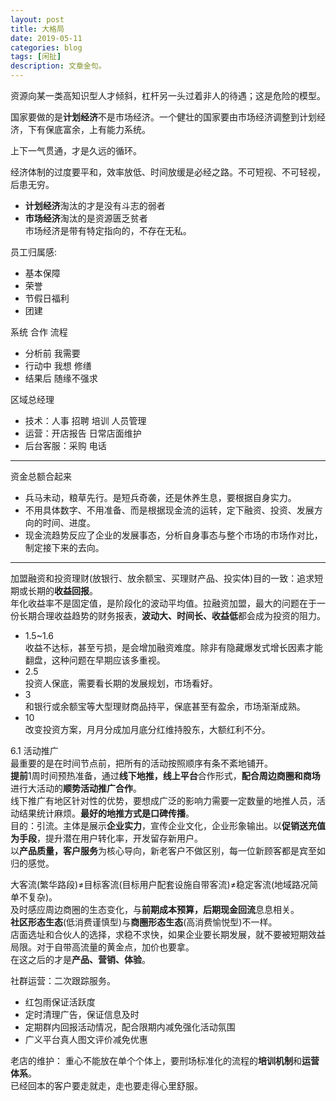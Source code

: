 ```yaml
---
layout: post
title: 大格局
date: 2019-05-11
categories: blog
tags: [闲扯]
description: 文章金句。
---
```


资源向某一类高知识型人才倾斜，杠杆另一头过着非人的待遇；这是危险的模型。


国家要做的是**计划经济**不是市场经济。一个健壮的国家要由市场经济调整到计划经济，下有保底富余，上有能力系统。


上下一气贯通，才是久远的循环。


经济体制的过度要平和，效率放低、时间放缓是必经之路。不可短视、不可轻视，后患无穷。


- **计划经济**淘汰的才是没有斗志的弱者
- **市场经济**淘汰的是资源匮乏贫者<br>
市场经济是带有特定指向的，不存在无私。


员工归属感:
- 基本保障
- 荣誉
- 节假日福利
- 团建


系统 合作 流程

- 分析前 我需要
- 行动中 我想 修缮
- 结果后 随缘不强求


区域总经理
- 技术：人事 招聘 培训 人员管理
- 运营：开店报告 日常店面维护
- 后台客服：采购 电话


-----

资金总额合起来
- 兵马未动，粮草先行。是短兵奇袭，还是休养生息，要根据自身实力。
- 不用具体数字、不用准备、而是根据现金流的运转，定下融资、投资、发展方向的时间、进度。
- 现金流趋势反应了企业的发展事态，分析自身事态与整个市场的市场作对比，制定接下来的去向。

----

加盟融资和投资理财(放银行、放余额宝、买理财产品、投实体)目的一致：追求短期或长期的**收益回报**。<br>
年化收益率不是固定值，是阶段化的波动平均值。拉融资加盟，最大的问题在于一份长期合理收益趋势的财务报表，**波动大、时间长、收益低**都会成为投资的阻力。<br>


- 1.5~1.6<br>
收益不达标，甚至亏损，是会增加融资难度。除非有隐藏爆发式增长因素才能翻盘，这种问题在早期应该多重视。
- 2.5<br>
投资人保底，需要看长期的发展规划，市场看好。
- 3<br>
和银行或余额宝等大型理财商品持平，保底甚至有盈余，市场渐渐成熟。
- 10<br>
改变投资方案，月月分成加月底分红维持股东，大额红利不分。


6.1 活动推广<br>
最重要的是在时间节点前，把所有的活动按照顺序有条不紊地铺开。<br>
**提前**1周时间预热准备，通过**线下地推，线上平台**合作形式，**配合周边商圈和商场**进行大活动的**顺势活动推广合作**。<br>
线下推广有地区针对性的优势，要想成广泛的影响力需要一定数量的地推人员，活动结果统计麻烦。**最好的地推方式是口碑传播**。<br>
目的：引流。主体是展示**企业实力**，宣传企业文化，企业形象输出。以**促销送充值为手段**，提升潜在用户转化率，开发留存新用户。<br>
以**产品质量，客户服务**为核心导向，新老客户不做区别，每一位新顾客都是宾至如归的感觉。


大客流(繁华路段)≠目标客流(目标用户配套设施自带客流)≠稳定客流(地域路况简单不复杂)。<br>
及时感应周边商圈的生态变化，与**前期成本预算，后期现金回流**息息相关。<br>
**社区形态生态**(低消费谨慎型)与**商圈形态生态**(高消费愉悦型)不一样。<br>
店面选址和合伙人的选择，求稳不求快，如果企业要长期发展，就不要被短期效益局限。对于自带高流量的黄金点，加价也要拿。<br>
在这之后的才是**产品、营销、体验**。


社群运营：二次跟踪服务。
- 红包雨保证活跃度
- 定时清理广告，保证信息及时
- 定期群内回报活动情况，配合限期内减免强化活动氛围
- 广义平台真人图文评价减免优惠


老店的维护：
重心不能放在单个个体上，要刑场标准化的流程的**培训机制**和**运营体系**。<br>
已经回本的客户要走就走，走也要走得心里舒服。
